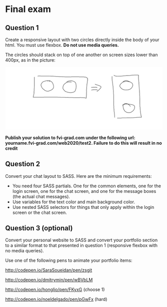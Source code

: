 # Final exam
## Question 1

Create a responsive layout with two circles directly inside the body of your html. You must use flexbox. **Do not use media queries.**

The circles should stack on top of one another on screen sizes lower than 400px, as in the picture:

![Layout.png](Layout.png)

**Publish your solution to fvi-grad.com under the following url: yourname.fvi-grad.com/web2020/test2. Failure to do this will result in no credit**

<!-- I just push the whole Exam to my GitHub -->

## Question 2

Convert your chat layout to SASS. Here are the minimum requirements:

* You need four SASS partials. One for the common elements, one for the login screen, one for the chat screen, and one for the message boxes (the actual chat messages).
* Use variables for the text color and main background color.
* Use nested SASS selectors for things that only apply within the login screen or the chat screen.

## Question 3 (optional)

Convert your personal website to SASS and convert your portfolio section to a similar format to that presented in question 1 (responsive flexbox with no media queries).

Use one of the following pens to animate your portfolio items:

http://codepen.io/SaraSoueidan/pen/zsgit

http://codepen.io/dmitrymin/pen/wBVbLM

http://codepen.io/honglio/pen/FKyxG (choose 1)

http://codepen.io/noeldelgado/pen/pGwFx (hard)
